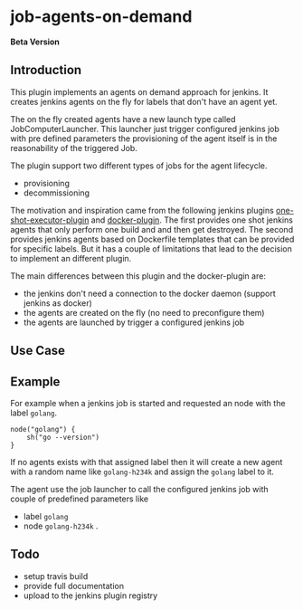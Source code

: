 # job-agents-on-demand

**Beta Version**

## Introduction

This plugin implements an agents on demand approach for jenkins. 
It creates jenkins agents on the fly for labels that don't have
an agent yet.

The on the fly created agents have a new launch type called JobComputerLauncher.
This launcher just trigger configured jenkins job with pre defined parameters
the provisioning of the agent itself is in the reasonability of the triggered
Job.

The plugin support two different types of jobs for the agent lifecycle.
* provisioning
* decommissioning

The motivation and inspiration came from the following jenkins plugins
[one-shot-executor-plugin](https://github.com/jenkinsci/one-shot-executor-plugin) and [docker-plugin](https://github.com/jenkinsci/docker-plugin).
The first provides one shot jenkins agents that only perform one build and and then
get destroyed.
The second provides jenkins agents based on Dockerfile templates that can be
provided for specific labels. But it has a couple of limitations that
lead to the decision to implement an different plugin.

The main differences between this plugin and the docker-plugin are:
* the jenkins don't need a connection to the docker daemon (support jenkins as docker)
* the agents are created on the fly (no need to preconfigure them)
* the agents are launched by trigger a configured jenkins job 

## Use Case

## Example

For example when a jenkins job is started and requested an node with the label `golang`.
```
node("golang") {
    sh("go --version")
}
```
If no agents exists with that assigned label then it will create a new agent
with a random name like `golang-h234k` and assign the `golang` label to it.

The agent use the job launcher to call the configured jenkins job with couple
of predefined parameters like
* label `golang`
* node `golang-h234k`
.

## Todo
* setup travis build
* provide full documentation
* upload to the jenkins plugin registry
